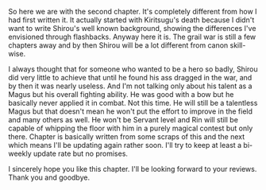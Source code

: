 So here we are with the second chapter. It's completely different from how I had first written it. It actually started with Kiritsugu's death because I didn't want to write Shirou's well known background, showing the differences I've envisioned through flashbacks. Anyway here it is. The grail war is still a few chapters away and by then Shirou will be a lot different from canon skill-wise.

I always thought that for someone who wanted to be a hero so badly, Shirou did very little to achieve that until he found his ass dragged in the war, and by then it was nearly useless. And I'm not talking only about his talent as a Magus but his overall fighting ability. He was good with a bow but he basically never applied it in combat. Not this time. He will still be a talentless Magus but that doesn't mean he won't put the effort to improve in the field and many others as well. He won't be Servant level and Rin will still be capable of whipping the floor with him in a purely magical contest but only there. Chapter is basically written from some scraps of this and the next which means I'll be updating again rather soon. I'll try to keep at least a bi-weekly update rate but no promises.

I sincerely hope you like this chapter. I'll be looking forward to your reviews. Thank you and goodbye.
